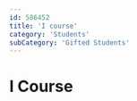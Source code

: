 ```yaml
---
id: 586452
title: 'I course'
category: 'Students'
subCategory: 'Gifted Students'
---
```


# I Course
